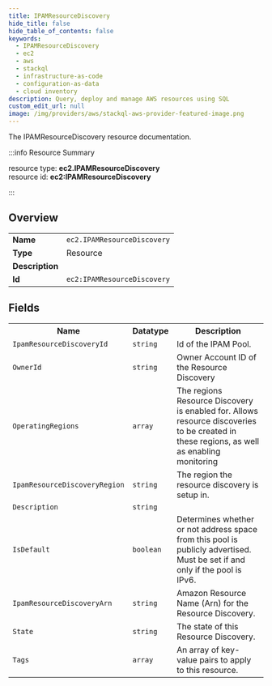 ```yaml
---
title: IPAMResourceDiscovery
hide_title: false
hide_table_of_contents: false
keywords:
  - IPAMResourceDiscovery
  - ec2
  - aws
  - stackql
  - infrastructure-as-code
  - configuration-as-data
  - cloud inventory
description: Query, deploy and manage AWS resources using SQL
custom_edit_url: null
image: /img/providers/aws/stackql-aws-provider-featured-image.png
---
```

The IPAMResourceDiscovery resource documentation.

:::info Resource Summary

<div class="row">
<div class="providerDocColumn">
<span>resource type:&nbsp;<b>ec2.IPAMResourceDiscovery</b></span><br />
<span>resource id:&nbsp;<b>ec2:IPAMResourceDiscovery</b></span><br />
</div>
</div>

:::

## Overview
<table><tbody>
<tr><td><b>Name</b></td><td><code>ec2.IPAMResourceDiscovery</code></td></tr>
<tr><td><b>Type</b></td><td>Resource</td></tr>
<tr><td><b>Description</b></td><td></td></tr>
<tr><td><b>Id</b></td><td><code>ec2:IPAMResourceDiscovery</code></td></tr>
</tbody></table>

## Fields
<table><tbody>
<tr><th>Name</th><th>Datatype</th><th>Description</th></tr>
<tr><td><code>IpamResourceDiscoveryId</code></td><td><code>string</code></td><td>Id of the IPAM Pool.</td></tr><tr><td><code>OwnerId</code></td><td><code>string</code></td><td>Owner Account ID of the Resource Discovery</td></tr><tr><td><code>OperatingRegions</code></td><td><code>array</code></td><td>The regions Resource Discovery is enabled for. Allows resource discoveries to be created in these regions, as well as enabling monitoring</td></tr><tr><td><code>IpamResourceDiscoveryRegion</code></td><td><code>string</code></td><td>The region the resource discovery is setup in. </td></tr><tr><td><code>Description</code></td><td><code>string</code></td><td></td></tr><tr><td><code>IsDefault</code></td><td><code>boolean</code></td><td>Determines whether or not address space from this pool is publicly advertised. Must be set if and only if the pool is IPv6.</td></tr><tr><td><code>IpamResourceDiscoveryArn</code></td><td><code>string</code></td><td>Amazon Resource Name (Arn) for the Resource Discovery.</td></tr><tr><td><code>State</code></td><td><code>string</code></td><td>The state of this Resource Discovery.</td></tr><tr><td><code>Tags</code></td><td><code>array</code></td><td>An array of key-value pairs to apply to this resource.</td></tr>
</tbody></table>